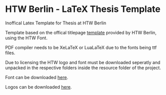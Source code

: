 # HTW Berlin - LaTeX Thesis Template
Inoffical Latex Template for Thesis at HTW Berlin

Template based on the offical titlepage <a href="https://www.htw-berlin.de/studium/studienorganisation/pruefungen-praktikum/abschlussarbeit/#c47822">template</a> provided by HTW Berlin, using the HTW Font.

PDF compiler needs to be XeLaTeX or LuaLaTeX due to the fonts being ttf files.

Due to licensing the HTW logo and font must be downloaded seperatly and unpacked in the respective folders inside the resource folder of the project.

Font can be downloaded <a href="https://corporatedesign.htw-berlin.de/schrift-farbe/schriften/">here</a>.

Logos can be downloaded <a href="https://corporatedesign.htw-berlin.de/logos/logo-htw-berlin/">here</a>.
